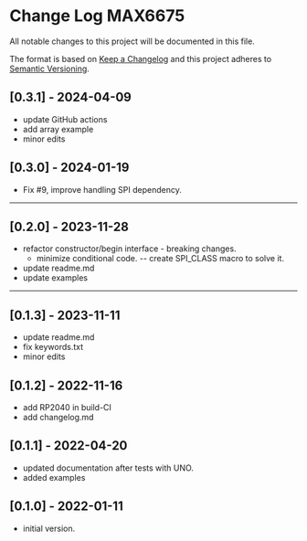 # Change Log MAX6675

All notable changes to this project will be documented in this file.

The format is based on [Keep a Changelog](http://keepachangelog.com/)
and this project adheres to [Semantic Versioning](http://semver.org/).


## [0.3.1] - 2024-04-09
- update GitHub actions
- add array example
- minor edits


## [0.3.0] - 2024-01-19
- Fix #9, improve handling SPI dependency.

----

## [0.2.0] - 2023-11-28
- refactor constructor/begin interface - breaking changes.
  - minimize conditional code. -- create SPI_CLASS macro to solve it.
- update readme.md
- update examples

----

## [0.1.3] - 2023-11-11
- update readme.md
- fix keywords.txt
- minor edits

## [0.1.2] - 2022-11-16
- add RP2040 in build-CI
- add changelog.md

## [0.1.1] - 2022-04-20
- updated documentation after tests with UNO.
- added examples

## [0.1.0] - 2022-01-11
- initial version.

